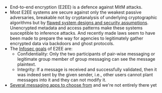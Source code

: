 * End-to-end encryption (E2EE) is a defence against MitM attacks.
* Most E2EE systems are secure against only the weakest passive adversaries, breakable not by cryptanalysis of underlying cryptographic algorithms but by [flawed system designs and security assumptions](../../../threat-modelling/E2EE-threat-model). Unencrypted metadata and access patterns make these systems susceptible to inference attacks. And recently made laws seem to have been made to prepare the way for agencies to legitimately gather encrypted data via backdoors and ghost protocols.
* The [Infosec goals](../Infosec-goals.md) of E2EE are:
  * Confidentiality: Only  the  two  participants  of  pair-wise  messaging  or  legitimate group member of group messaging can see the message plaintext.
  * Integrity: If a message is received and successfully validated, then it was indeed sent by the given sender,  i.e., other users cannot plant messages into it and they can not modify it.
* [Several messaging apps to choose from](Choosing-E2EE-messaging.md) and we're not entirely there yet
